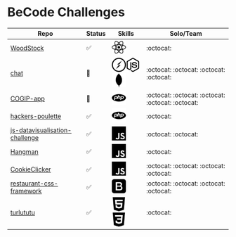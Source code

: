 # BeCode Challenges

| Repo                                                                                         | Status             | Skills                                                                                                                                                                       | Solo/Team                                         |
| -------------------------------------------------------------------------------------------- | ------------------ | ---------------------------------------------------------------------------------------------------------------------------------------------------------------------------- | ------------------------------------------------- |
| [WoodStock](https://github.com/epictete/WoodStock)                                           | :white_check_mark: | <img height="32" width="32" src="./img/react.svg" />                                                                                                                         | :octocat:                                         |
| [chat](https://github.com/88aleksandra88/chat)                                               | :construction:     | <img height="32" width="32" src="./img/socket-dot-io.svg" /><img height="32" width="32" src="./img/node-dot-js.svg" /><img height="32" width="32" src="./img/mongodb.svg" /> | :octocat: :octocat: :octocat: :octocat:           |
| [COGIP-app](https://github.com/jcruz97/COGIP-app)                                            | :construction:     | <img height="32" width="32" src="./img/php.svg" />                                                                                                                           | :octocat: :octocat: :octocat: :octocat: :octocat: |
| [hackers-poulette](https://github.com/epictete/hackers-poulette)                             | :white_check_mark: | <img height="32" width="32" src="./img/php.svg" />                                                                                                                           | :octocat:                                         |
| [js-datavisualisation-challenge](https://github.com/epictete/js-datavisualisation-challenge) | :white_check_mark: | <img height="32" width="32" src="./img/javascript.svg" />                                                                                                                    | :octocat: :octocat:                               |
| [Hangman](https://github.com/epictete/Hangman)                                               | :white_check_mark: | <img height="32" width="32" src="./img/javascript.svg" />                                                                                                                    | :octocat:                                         |
| [CookieClicker](https://github.com/fwauters/CookieClicker)                                   | :white_check_mark: | <img height="32" width="32" src="./img/javascript.svg" />                                                                                                                    | :octocat: :octocat: :octocat: :octocat:           |
| [restaurant-css-framework](https://github.com/epictete/restaurant-css-framework)             | :white_check_mark: | <img height="32" width="32" src="./img/bootstrap.svg" />                                                                                                                     | :octocat: :octocat: :octocat: :octocat:           |
| [turlututu](https://github.com/epictete/turlututu)                                           | :white_check_mark: | <img height="32" width="32" src="./img/html5.svg" /> <img height="32" width="32" src="./img/css3.svg" />                                                                     | :octocat:                                         |
